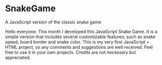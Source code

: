 # SnakeGame
A JavaScript version of the classic snake game

Hello everyone. This month I developed this JavaScript Snake Game. It is a simple version that includes several customizable features, such as snake speed, board border and snake color. This is my very first JavaScript + HTML project, so any comments and suggestions are well received.
Feel free to use it in your own projects. Credits are not necessary but appreciated.
